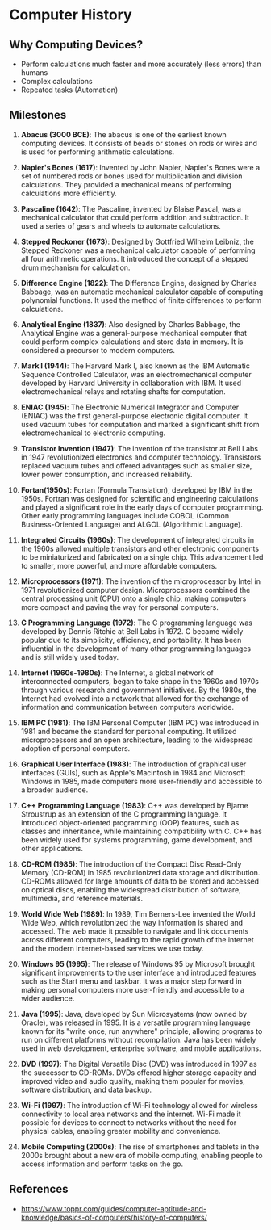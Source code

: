 # Computer History

## Why Computing Devices?

- Perform calculations much faster and more accurately (less errors) than humans
- Complex calculations
- Repeated tasks (Automation)

## Milestones

1. **Abacus (3000 BCE)**: The abacus is one of the earliest known computing devices. It consists of beads or stones on rods or wires and is used for performing arithmetic calculations.

2. **Napier's Bones (1617)**: Invented by John Napier, Napier's Bones were a set of numbered rods or bones used for multiplication and division calculations. They provided a mechanical means of performing calculations more efficiently.

3. **Pascaline (1642)**: The Pascaline, invented by Blaise Pascal, was a mechanical calculator that could perform addition and subtraction. It used a series of gears and wheels to automate calculations.

4. **Stepped Reckoner (1673)**: Designed by Gottfried Wilhelm Leibniz, the Stepped Reckoner was a mechanical calculator capable of performing all four arithmetic operations. It introduced the concept of a stepped drum mechanism for calculation.

5. **Difference Engine (1822)**: The Difference Engine, designed by Charles Babbage, was an automatic mechanical calculator capable of computing polynomial functions. It used the method of finite differences to perform calculations.

6. **Analytical Engine (1837)**: Also designed by Charles Babbage, the Analytical Engine was a general-purpose mechanical computer that could perform complex calculations and store data in memory. It is considered a precursor to modern computers.

7. **Mark I (1944)**: The Harvard Mark I, also known as the IBM Automatic Sequence Controlled Calculator, was an electromechanical computer developed by Harvard University in collaboration with IBM. It used electromechanical relays and rotating shafts for computation.

8. **ENIAC (1945)**: The Electronic Numerical Integrator and Computer (ENIAC) was the first general-purpose electronic digital computer. It used vacuum tubes for computation and marked a significant shift from electromechanical to electronic computing.

9. **Transistor Invention (1947)**: The invention of the transistor at Bell Labs in 1947 revolutionized electronics and computer technology. Transistors replaced vacuum tubes and offered advantages such as smaller size, lower power consumption, and increased reliability.

10. **Fortan(1950s)**: Fortan (Formula Translation), developed by IBM in the 1950s. Fortran was designed for scientific and engineering calculations and played a significant role in the early days of computer programming. Other early programming languages include COBOL (Common Business-Oriented Language) and ALGOL (Algorithmic Language).

10. **Integrated Circuits (1960s)**: The development of integrated circuits in the 1960s allowed multiple transistors and other electronic components to be miniaturized and fabricated on a single chip. This advancement led to smaller, more powerful, and more affordable computers.

11. **Microprocessors (1971)**: The invention of the microprocessor by Intel in 1971 revolutionized computer design. Microprocessors combined the central processing unit (CPU) onto a single chip, making computers more compact and paving the way for personal computers.

12. **C Programming Language (1972)**: The C programming language was developed by Dennis Ritchie at Bell Labs in 1972. C became widely popular due to its simplicity, efficiency, and portability. It has been influential in the development of many other programming languages and is still widely used today.

13. **Internet (1960s-1980s)**: The Internet, a global network of interconnected computers, began to take shape in the 1960s and 1970s through various research and government initiatives. By the 1980s, the Internet had evolved into a network that allowed for the exchange of information and communication between computers worldwide.

14. **IBM PC (1981)**: The IBM Personal Computer (IBM PC) was introduced in 1981 and became the standard for personal computing. It utilized microprocessors and an open architecture, leading to the widespread adoption of personal computers.

15. **Graphical User Interface (1983)**: The introduction of graphical user interfaces (GUIs), such as Apple's Macintosh in 1984 and Microsoft Windows in 1985, made computers more user-friendly and accessible to a broader audience.

16. **C++ Programming Language (1983)**: C++ was developed by Bjarne Stroustrup as an extension of the C programming language. It introduced object-oriented programming (OOP) features, such as classes and inheritance, while maintaining compatibility with C. C++ has been widely used for systems programming, game development, and other applications.

17. **CD-ROM (1985)**: The introduction of the Compact Disc Read-Only Memory (CD-ROM) in 1985 revolutionized data storage and distribution. CD-ROMs allowed for large amounts of data to be stored and accessed on optical discs, enabling the widespread distribution of software, multimedia, and reference materials.

18. **World Wide Web (1989)**: In 1989, Tim Berners-Lee invented the World Wide Web, which revolutionized the way information is shared and accessed. The web made it possible to navigate and link documents across different computers, leading to the rapid growth of the internet and the modern internet-based services we use today.

19. **Windows 95 (1995)**: The release of Windows 95 by Microsoft brought significant improvements to the user interface and introduced features such as the Start menu and taskbar. It was a major step forward in making personal computers more user-friendly and accessible to a wider audience.

20. **Java (1995)**: Java, developed by Sun Microsystems (now owned by Oracle), was released in 1995. It is a versatile programming language known for its "write once, run anywhere" principle, allowing programs to run on different platforms without recompilation. Java has been widely used in web development, enterprise software, and mobile applications.

21. **DVD (1997)**: The Digital Versatile Disc (DVD) was introduced in 1997 as the successor to CD-ROMs. DVDs offered higher storage capacity and improved video and audio quality, making them popular for movies, software distribution, and data backup.

22. **Wi-Fi (1997)**: The introduction of Wi-Fi technology allowed for wireless connectivity to local area networks and the internet. Wi-Fi made it possible for devices to connect to networks without the need for physical cables, enabling greater mobility and convenience.

23. **Mobile Computing (2000s)**: The rise of smartphones and tablets in the 2000s brought about a new era of mobile computing, enabling people to access information and perform tasks on the go.

## References

- https://www.toppr.com/guides/computer-aptitude-and-knowledge/basics-of-computers/history-of-computers/
